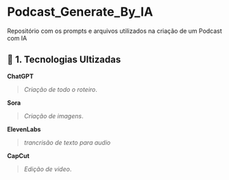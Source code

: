 # Podcast_Generate_By_IA

Repositório com os prompts e arquivos utilizados na criação de um Podcast com IA

## 📌 1. Tecnologias Ultizadas

**ChatGPT**
> *Criação de todo o roteiro*.

**Sora**
> *Criação de imagens*.

**ElevenLabs**
> *trancrisão de texto para audio*

**CapCut**
> *Edição de video*.
